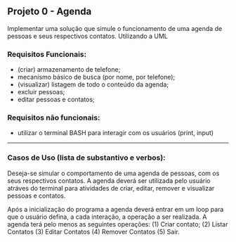 ## Projeto 0 - Agenda 
Implementar uma solução que simule o funcionamento de uma agenda de pessoas e seus respectivos contatos. Utilizando a UML

### Requisitos Funcionais:

- (criar) armazenamento de telefone;
- mecanismo básico de busca (por nome, por telefone);
- (visualizar) listagem de todo o conteúdo da agenda;
- excluir pessoas;
- editar pessoas e contatos;

### Requisitos não funcionais:

- utilizar o terminal BASH para interagir com os usuários (print, input)
---
### Casos de Uso (lista de substantivo e verbos):
Deseja-se simular o comportamento de uma agenda de pessoas, com os seus respectivos contatos. 
A agenda deverá ser utilizada pelo usuário atráves do terminal para atividades de criar, editar, remover e visualizar pessoas e contatos.

Após a inicialização do programa a agenda deverá entrar em um loop para que o usuário defina, a cada interação, a operação a ser realizada.
A agenda terá pelo menos as seguintes operações: (1) Criar contato; (2) Listar Contatos (3) Editar Contatos (4) Remover Contatos (5) Sair.